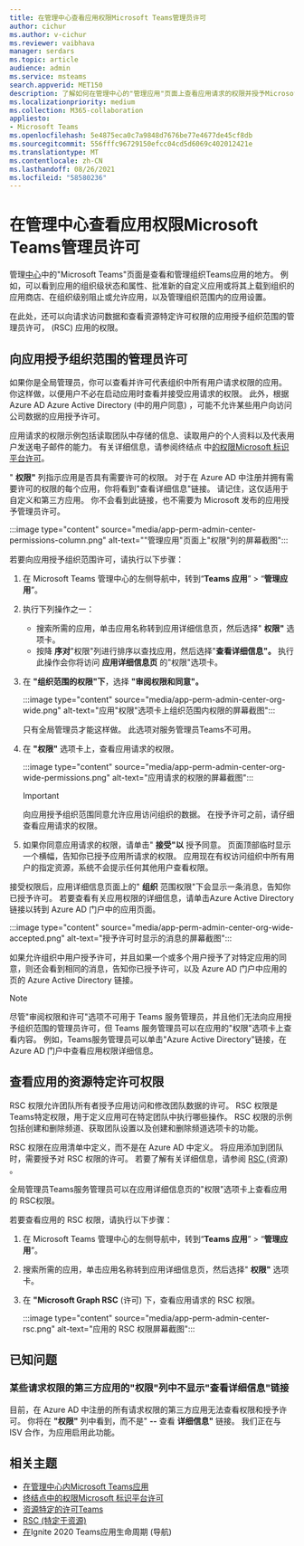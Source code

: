 ```yaml
---
title: 在管理中心查看应用权限Microsoft Teams管理员许可
author: cichur
ms.author: v-cichur
ms.reviewer: vaibhava
manager: serdars
ms.topic: article
audience: admin
ms.service: msteams
search.appverid: MET150
description: 了解如何在管理中心的"管理应用"页面上查看应用请求的权限并授予Microsoft Teams许可。
ms.localizationpriority: medium
ms.collection: M365-collaboration
appliesto:
- Microsoft Teams
ms.openlocfilehash: 5e4875eca0c7a9848d7676be77e4677de45cf8db
ms.sourcegitcommit: 556fffc96729150efcc04cd5d6069c402012421e
ms.translationtype: MT
ms.contentlocale: zh-CN
ms.lasthandoff: 08/26/2021
ms.locfileid: "58580236"
---
```

# <a name="view-app-permissions-and-grant-admin-consent-in-the-microsoft-teams-admin-center"></a>在管理中心查看应用权限Microsoft Teams管理员许可

管理[中心](manage-apps.md)中的"Microsoft Teams"页面是查看和管理组织Teams应用的地方。 例如，可以看到应用的组织级状态和属性、批准新的自定义应用或将其上载到组织的应用商店、在组织级别阻止或允许应用，以及管理组织范围内的应用设置。

在此处，还可以向请求访问数据和查看资源特定许可权限的应用授予组织范围的管理员许可， (RSC) 应用的权限。

## <a name="grant-org-wide-admin-consent-to-an-app"></a>向应用授予组织范围的管理员许可

如果你是全局管理员，你可以查看并许可代表组织中所有用户请求权限的应用。 你这样做，以便用户不必在启动应用时查看并接受应用请求的权限。 此外，根据 Azure AD [](/azure/active-directory/manage-apps/configure-user-consent) Azure Active Directory (中的用户同意) ，可能不允许某些用户向访问公司数据的应用授予许可。

应用请求的权限示例包括读取团队中存储的信息、读取用户的个人资料以及代表用户发送电子邮件的能力。 有关详细信息，请参阅终结点 中[的权限Microsoft 标识平台许可](/azure/active-directory/develop/v2-permissions-and-consent)。 

" **权限"** 列指示应用是否具有需要许可的权限。 对于在 Azure  AD 中注册并拥有需要许可的权限的每个应用，你将看到"查看详细信息"链接。 请记住，这仅适用于自定义和第三方应用。 你不会看到此链接，也不需要为 Microsoft 发布的应用授予管理员许可。

:::image type="content" source="media/app-perm-admin-center-permissions-column.png" alt-text=""管理应用"页面上"权限"列的屏幕截图":::

若要向应用授予组织范围许可，请执行以下步骤：

1. 在 Microsoft Teams 管理中心的左侧导航中，转到“**Teams 应用**” > “**管理应用**”。
2. 执行下列操作之一：
    - 搜索所需的应用，单击应用名称转到应用详细信息页，然后选择" **权限"** 选项卡。
    - 按降 **序对**"权限"列进行排序以查找应用，然后选择"**查看详细信息"。** 执行此操作会你将访问 **应用详细信息页** 的"权限"选项卡。

3. 在 **"组织范围的权限"下**，选择 **"审阅权限和同意"。**

    :::image type="content" source="media/app-perm-admin-center-org-wide.png" alt-text="应用"权限"选项卡上组织范围内权限的屏幕截图":::

    只有全局管理员才能这样做。 此选项对服务管理员Teams不可用。

4. 在 **"权限"** 选项卡上，查看应用请求的权限。

    :::image type="content" source="media/app-perm-admin-center-org-wide-permissions.png" alt-text="应用请求的权限的屏幕截图":::

    > [!IMPORTANT]
    > 向应用授予组织范围同意允许应用访问组织的数据。 在授予许可之前，请仔细查看应用请求的权限。
5. 如果你同意应用请求的权限，请单击" **接受"以** 授予同意。 页面顶部临时显示一个横幅，告知你已授予应用所请求的权限。 应用现在有权访问组织中所有用户的指定资源，系统不会提示任何其他用户查看权限。

接受权限后，应用详细信息页面上的" **组织** 范围权限"下会显示一条消息，告知你已授予许可。 若要查看有关应用权限的详细信息，请单击Azure Active Directory链接以转到 Azure  AD 门户中的应用页面。

:::image type="content" source="media/app-perm-admin-center-org-wide-accepted.png" alt-text="授予许可时显示的消息的屏幕截图":::

如果允许组织中用户授予许可，并且如果一个或多个用户授予了对特定应用的同意，则还会看到相同的消息，告知你已授予许可，以及 Azure AD 门户中应用的页的 Azure Active Directory 链接。

> [!NOTE]
> 尽管"审阅权限和许可"选项不可用于 Teams 服务管理员，并且他们无法向应用授予组织范围的管理员许可，但 Teams 服务管理员可以在应用的"权限"选项卡上查看内容。  例如，Teams服务管理员可以单击"Azure Active Directory"链接，在Azure AD 门户中查看应用权限详细信息。 

## <a name="view-resource-specific-consent-permissions-of-an-app"></a>查看应用的资源特定许可权限

RSC 权限允许团队所有者授予应用访问和修改团队数据的许可。 RSC 权限是Teams特定权限，用于定义应用可在特定团队中执行哪些操作。 RSC 权限的示例包括创建和删除频道、获取团队设置以及创建和删除频道选项卡的功能。 

RSC 权限在应用清单中定义，而不是在 Azure AD 中定义。 将应用添加到团队时，需要授予对 RSC 权限的许可。 若要了解有关详细信息，请参阅 [RSC ](/microsoftteams/platform/graph-api/rsc/resource-specific-consent) (资源) 。

全局管理员Teams服务管理员可以在应用详细信息页的"权限"选项卡上查看应用的 RSC权限。 

若要查看应用的 RSC 权限，请执行以下步骤：

1. 在 Microsoft Teams 管理中心的左侧导航中，转到“**Teams 应用**” > “**管理应用**”。
2. 搜索所需的应用，单击应用名称转到应用详细信息页，然后选择" **权限"** 选项卡。
3. 在 **"Microsoft Graph RSC** (许可) 下，查看应用请求的 RSC 权限。

    :::image type="content" source="media/app-perm-admin-center-rsc.png" alt-text="应用的 RSC 权限屏幕截图":::

## <a name="known-issues"></a>已知问题

### <a name="the-view-details-link-isnt-displayed-in-the-permissions-column-for-some-third-party-apps-that-request-permissions"></a>某些请求权限的第三方应用的"权限"列中不显示"查看详细信息"链接

目前，在 Azure AD 中注册的所有请求权限的第三方应用无法查看权限和授予许可。 你将在 **"权限"** 列中看到，而不是" **--** 查看 **详细信息"** 链接。 我们正在与 ISV 合作，为应用启用此功能。

## <a name="related-topics"></a>相关主题

- [在管理中心内Microsoft Teams应用](manage-apps.md)
- [终结点中的权限Microsoft 标识平台许可](/azure/active-directory/develop/v2-permissions-and-consent)
- [资源特定的许可Teams](resource-specific-consent.md)
- [RSC (特定于资源) ](/microsoftteams/platform/graph-api/rsc/resource-specific-consent)
- [在](https://aka.ms/PR132)Ignite 2020 Teams应用生命周期 (导航) 